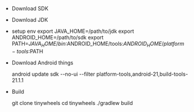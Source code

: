 - Download SDK
- Download JDK

- setup env
    export JAVA_HOME=/path/to/jdk
    export ANDROID_HOME=/path/to/sdk
    export PATH=$JAVA_HOME/bin:$ANDROID_HOME/tools:$ANDROID_HOME/platform-tools:$PATH

- Download Android things

    android update sdk --no-ui --filter platform-tools,android-21,build-tools-21.1.1

- Build

    git clone tinywheels
    cd tinywheels
    ./gradlew build
